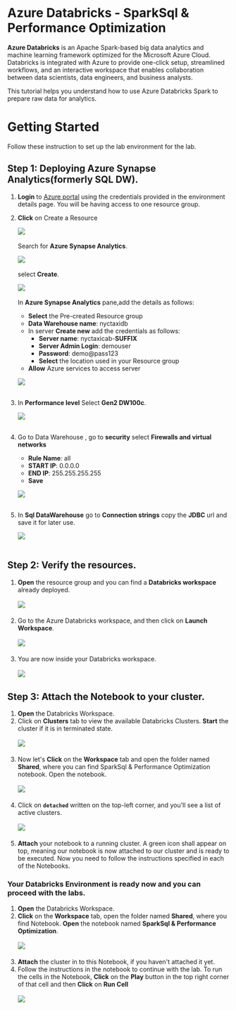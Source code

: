 # Azure Databricks - SparkSql & Performance Optimization

**Azure Databricks** is an Apache Spark-based big data analytics and machine learning framework optimized for the Microsoft Azure Cloud.
Databricks is integrated with Azure to provide one-click setup, streamlined workflows, and an interactive workspace that enables collaboration between data scientists, data engineers, and business analysts.


This tutorial helps you understand how to use Azure Databricks Spark to prepare raw data for analytics.


# Getting Started

Follow these instruction to set up the lab environment for the lab.
## Step 1: Deploying Azure Synapse Analytics(formerly SQL DW).

1. **Login** to [Azure portal](https://portal.azure.com) using the credentials provided in the environment details page. You will be having access to one resource group.</br>
2. **Click** on Create a Resource  

      <kbd>![](images/synapse_0.png)</kbd></br></br>
     Search for **Azure Synapse Analytics**. 
     
      <kbd>![](images/synapse_6.png)</kbd></br></br>
     select **Create**.
     
      <kbd>![](images/synapse_2.png)</kbd></br></br>
    In **Azure Synapse Analytics** pane,add the details as follows:
    * **Select** the Pre-created Resource group 
    * **Data Warehouse name**: nyctaxidb
    * In server **Create new** add the credentials as follows:
      * **Server name**: nyctaxicab-**SUFFIX**
      * **Server Admin Login**: demouser
      * **Password**: demo@pass123
      * **Select** the location used in your Resource group
    * **Allow** Azure services to access server
   
   <kbd>![](images/synapse_3.png)</kbd></br></br>
3. In **Performance level** Select **Gen2 DW100c**.

   <kbd>![](images/synapse_4.png)</kbd></br></br>
4. Go to Data Warehouse , go to **security** select **Firewalls and virtual networks**
     * **Rule Name**: all
     * **START IP**: 0.0.0.0
     * **END IP**: 255.255.255.255
     * **Save**
     
   <kbd>![](images/synapse_5.png)</kbd></br></br>  
5. In **Sql DataWarehouse** go to **Connection strings** copy the **JDBC** url and save it for later use.

    <kbd>![](images/jdbc_3.png)</kbd></br></br>
   
   
## Step 2: Verify the resources.

1. **Open** the resource group and you can find a **Databricks workspace** already deployed.</br></br>
<kbd>![](images/01_rg.jpg)</kbd></br></br>
2. Go to the Azure Databricks workspace, and then click on **Launch Workspace**.</br></br>
<kbd>![](images/02_Launch.jpg)</kbd></br></br>
3. You are now inside your Databricks workspace.</br></br>
<kbd>![](images/workspace.png)</kbd>


## Step 3: Attach the Notebook to your cluster.

1. **Open** the Databricks Workspace.</br>
2. Click on **Clusters** tab to view the available Databricks Clusters. **Start** the cluster if it is in terminated state.</br></br>
<kbd>![](images/cluster_1.png)</kbd></br></br>
3. Now let's **Click** on the **Workspace** tab and open the folder named **Shared**, where you can find SparkSql & Performance Optimization notebook. Open the  notebook.</br></br>
<kbd>![](images/shared.png)</kbd></br></br>
4. Click on **`detached`** written on the top-left corner, and you'll see a list of active clusters.</br></br>
<kbd>![](images/detached.png)</kbd></br></br>
5. **Attach** your notebook to a running cluster. A green icon shall appear on top, meaning our notebook is now attached to our cluster and is ready to be executed. Now you need to follow the instructions specified in each of the Notebooks.

### Your Databricks Environment is ready now and you can proceed with the labs.
1. **Open** the Databricks Workspace.</br>
2. **Click** on the **Workspace** tab, open the folder named **Shared**, where you find Notebook. **Open** the  notebook named **SparkSql & Performance Optimization**.</br></br>
<kbd>![](images/shared_1.png)</kbd></br></br>
3. **Attach** the cluster in to this Notebook, if you haven't attached it yet.</br>
4. Follow the instructions in the notebook to continue with the lab. To run the cells in the Notebook, **Click** on the **Play** button in the top right corner of that cell and then **Click** on **Run Cell**</br></br>
<kbd>![](images/run_cell.jpg)</kbd></br>
